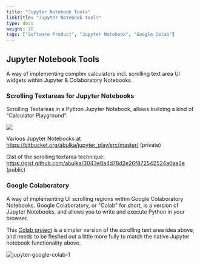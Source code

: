 ```yaml
---
title: "Jupyter Notebook Tools"
linkTitle: "Jupyter Notebook Tools"
type: docs
weight: 20
tags: ["Software Product", "Jupyter Notebook", "Google Colab"]
---
```


## Jupyter Notebook Tools

A way of implementing complex calculators incl. scrolling text area UI widgets within Jupyter & Colaboratory Notebooks. 

### Scrolling Textareas for Jupyter Notebooks

Scrolling Textareas in a Python Jupyter Notebook, allows building a kind of "Calculator Playground".

![](/projects/websites/images/jupyter-calc-pi.gif)

Various Jupyter Notebooks at https://bitbucket.org/abulka/jupyter_play/src/master/ (private)

Gist of the scrolling textarea technique: https://gist.github.com/abulka/3043e8a4d78d2e26f872542524a0aa3e (public)


### Google Colaboratory

A way of implementing UI scrolling regions within Google Colaboratory Notebooks. 
Google Colaboratory, or "Colab" for short, is a version of Jupyter Notebooks, and allows you to write and execute Python in your browser.

This [Colab project](https://colab.research.google.com/drive/1_R4DAqhVgfPc4113N5VxHVeUJ9oxDMKM#scrollTo=bz9ue7M7cRPq) is a simpler version of the scrolling text area idea above, and needs to be fleshed out a little more fully to match the native Jupyter notebook functionality above.

![jupyter-google-colab-1](/projects/websites/images/jupyter-google-colab-1.gif)
